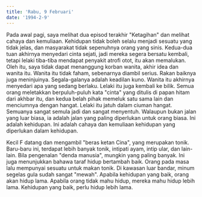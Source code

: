 ```yaml
---
title: 'Rabu, 9 Februari'
date: '1994-2-9'
---
```

Pada awal pagi, saya melihat dua episod terakhir "Ketagihan" dan melihat cahaya dan kemuliaan. Kehidupan tidak boleh selalu menjadi sesuatu yang tidak jelas, dan masyarakat tidak sepenuhnya orang yang sinis. Kedua-dua tuan akhirnya menyedari cinta sejati, jadi mereka segera bersatu kembali, tetapi lelaki tiba-tiba mendapat penyakit atrofi otot, itu akan memalukan. Oleh itu, saya tidak dapat menanggung korban wanita, akhir idea dan wanita itu. Wanita itu tidak faham, sebenarnya diambil serius. Rakan baiknya juga meninjuinya. Segala-galanya adalah keadilan kuno. Wanita itu akhirnya menyedari apa yang sedang berlaku. Lelaki itu juga kembali ke bilik. Semua orang meletakkan berpuluh-puluh kata "cinta" yang ditulis di papan hitam dari akhbar itu, dan kedua belah pihak memeluk satu sama lain dan menciumnya dengan hangat. Lelaki itu jatuh dalam ciuman hangat. Semuanya sangat semula jadi dan sangat menyentuh. Walaupun bukan jalan yang luar biasa, ia adalah jalan yang paling diperlukan untuk orang biasa. Ini adalah kehidupan. Ini adalah cahaya dan kemuliaan kehidupan yang diperlukan dalam kehidupan.

Kecil F datang dan mengambil "beras ketan Cina", yang merupakan tonik. Baru-baru ini, terdapat lebih banyak tonik, intipati ayam, intip ular, dan lain-lain. Bila pengenalan "denda manusia", mungkin yang paling banyak. Ini juga menunjukkan bahawa taraf hidup bertambah baik. Orang pada masa lalu mempunyai sesuatu untuk makan tonik. Di kawasan luar bandar, minum segelas gula sudah sangat "mewah". Apabila kehidupan yang baik, orang akan hidup lama. Apabila orang tidak mahu hidup, mereka mahu hidup lebih lama. Kehidupan yang baik, perlu hidup lebih lama.